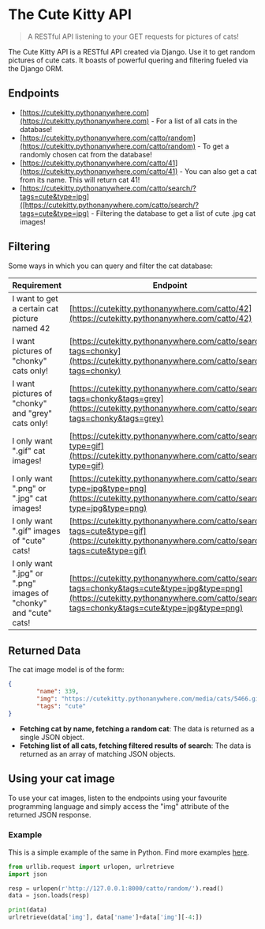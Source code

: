 # The Cute Kitty API
> A RESTful API listening to your GET requests for pictures of cats!  

The Cute Kitty API is a RESTful API created via Django. Use it to get random pictures of cute cats. It boasts of powerful quering and filtering fueled via the Django ORM.  

## Endpoints

- [https://cutekitty.pythonanywhere.com](https://cutekitty.pythonanywhere.com) - For a list of all cats in the database!
- [https://cutekitty.pythonanywhere.com/catto/random](https://cutekitty.pythonanywhere.com/catto/random) - To get a randomly chosen cat from the database!
- [https://cutekitty.pythonanywhere.com/catto/41](https://cutekitty.pythonanywhere.com/catto/41) - You can also get a cat from its name. This will return cat 41!
- [https://cutekitty.pythonanywhere.com/catto/search/?tags=cute&type=jpg]([https://cutekitty.pythonanywhere.com/catto/search/?tags=cute&type=jpg) - Filtering the database to get a list of cute .jpg cat images!

## Filtering

Some ways in which you can query and filter the cat database:

| Requirement | Endpoint |
| ------ | ------ |
| I want to get a certain cat picture named 42 | [https://cutekitty.pythonanywhere.com/catto/42](https://cutekitty.pythonanywhere.com/catto/42) |
| I want pictures of "chonky" cats only! | [https://cutekitty.pythonanywhere.com/catto/search/?tags=chonky](https://cutekitty.pythonanywhere.com/catto/search/?tags=chonky) |
| I want pictures of "chonky" and "grey" cats only! | [https://cutekitty.pythonanywhere.com/catto/search/?tags=chonky&tags=grey](https://cutekitty.pythonanywhere.com/catto/search/?tags=chonky&tags=grey) |
| I only want ".gif" cat images! | [https://cutekitty.pythonanywhere.com/catto/search/?type=gif](https://cutekitty.pythonanywhere.com/catto/search/?type=gif) |
| I only want ".png" or ".jpg" cat images! | [https://cutekitty.pythonanywhere.com/catto/search/?type=jpg&type=png](https://cutekitty.pythonanywhere.com/catto/search/?type=jpg&type=png) |
| I only want ".gif" images of "cute" cats! | [https://cutekitty.pythonanywhere.com/catto/search/?tags=cute&type=gif](https://cutekitty.pythonanywhere.com/catto/search/?tags=cute&type=gif) |
| I only want ".jpg" or ".png" images of "chonky" and "cute" cats! | [https://cutekitty.pythonanywhere.com/catto/search/?tags=chonky&tags=cute&type=jpg&type=png](https://cutekitty.pythonanywhere.com/catto/search/?tags=chonky&tags=cute&type=jpg&type=png) |

## Returned Data
The cat image model is of the form:
```json
{
        "name": 339,
        "img": "https://cutekitty.pythonanywhere.com/media/cats/5466.gif",
        "tags": "cute"
}
```
 - **Fetching cat by name, fetching a random cat**: The data is returned as a single JSON object.
 - **Fetching list of all cats, fetching filtered results of search**: The data is returned as an array of matching JSON objects.

## Using your cat image
To use your cat images, listen to the endpoints using your favourite programming language and simply access the "img" attribute of the returned JSON response.

### Example
This is a simple example of the same in Python. Find more examples [here](https://github.com/Chahat08/The-Cute-Kitty-API/tree/master/examples).

```py
from urllib.request import urlopen, urlretrieve
import json

resp = urlopen(r'http://127.0.0.1:8000/catto/random/').read()
data = json.loads(resp)

print(data)
urlretrieve(data['img'], data['name']+data['img'][-4:])
```

